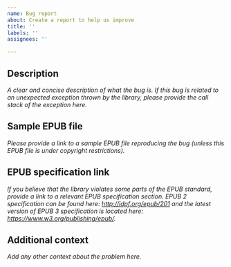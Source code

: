 ```yaml
---
name: Bug report
about: Create a report to help us improve
title: ''
labels: ''
assignees: ''

---
```


## Description
*A clear and concise description of what the bug is. If this bug is related to an unexpected exception thrown by the library, please provide the call stack of the exception here.*

## Sample EPUB file
*Please provide a link to a sample EPUB file reproducing the bug (unless this EPUB file is under copyright restrictions).*

## EPUB specification link
*If you believe that the library violates some parts of the EPUB standard, provide a link to a relevant EPUB specification section. EPUB 2 specification can be found here: http://idpf.org/epub/201 and the latest version of EPUB 3 specification is located here: https://www.w3.org/publishing/epub/.*

## Additional context
*Add any other context about the problem here.*

